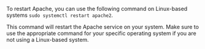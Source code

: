 To restart Apache, you can use the following command on Linux-based systems `sudo systemctl restart apache2`.

This command will restart the Apache service on your system. Make sure to use the appropriate command for your specific operating system if you are not using a Linux-based system.
